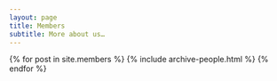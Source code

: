 ```yaml
---
layout: page
title: Members
subtitle: More about us…
---
```


{% for post in site.members %}
    {% include archive-people.html %}
{% endfor %}


